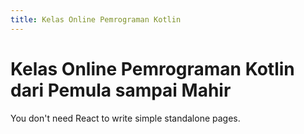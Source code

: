 ```yaml
---
title: Kelas Online Pemrograman Kotlin
---
```


# Kelas Online Pemrograman Kotlin dari Pemula sampai Mahir

You don't need React to write simple standalone pages.
